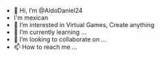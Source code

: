 - 👋 Hi, I’m @AldoDaniel24
- I'm mexican
- 👀 I’m interested in Virtual Games, Create anything
- 🌱 I’m currently learning ...
- 💞️ I’m looking to collaborate on ...
- 📫 How to reach me ...

<!---
AldoDaniel24/AldoDaniel24 is a ✨ special ✨ repository because its `README.md` (this file) appears on your GitHub profile.
You can click the Preview link to take a look at your changes.
--->
